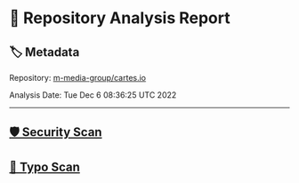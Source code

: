 # 🧪 Repository Analysis Report

## 🏷️ Metadata

Repository:
[m-media-group/cartes.io](https://github.com/m-media-group/cartes.io)

Analysis Date:
Tue Dec  6 08:36:25 UTC 2022

---

## [🛡️ Security Scan](./security)


## [🚫 Typo Scan](./typos)


